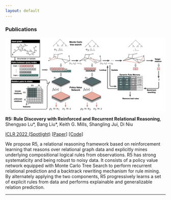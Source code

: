 ```yaml
---
layout: default
---
```


### Publications
<img align="center" src="https://github.com/sluxsr/sluxsr.github.io/blob/master/pics/r5_overview.png?raw=true">

**R5: Rule Discovery with Reinforced and Recurrent Relational Reasoning**, Shengyao Lu\*, Bang Liu\*, Keith G. Mills, Shangling Jui, Di Niu 

[ICLR 2022 (Spotlight)](https://openreview.net/forum?id=2eXhNpHeW6E) [[Paper](https://arxiv.org/abs/2205.06454)] [[Code]](https://github.com/sluxsr/r5_graph_reasoning) 

We propose R5, a relational reasoning framework based on reinforcement learning that reasons over relational graph data and explicitly mines underlying compositional logical rules from observations. R5 has strong systematicity and being robust to noisy data. It consists of a policy value network equipped with Monte Carlo Tree Search to perform recurrent relational prediction and a backtrack rewriting mechanism for rule mining. By alternately applying the two components, R5 progressively learns a set of explicit rules from data and performs explainable and generalizable relation prediction. 

- - -
